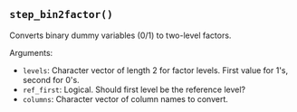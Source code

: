 ## `step_bin2factor()`

Converts binary dummy variables (0/1) to two-level factors.

Arguments:
* `levels`: Character vector of length 2 for factor levels. First value for 1's, second for 0's.
* `ref_first`: Logical. Should first level be the reference level?
* `columns`: Character vector of column names to convert.
